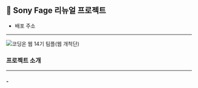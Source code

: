 ## 📖 Sony Fage 리뉴얼 프로젝트

- 배포 주소

---

![코딩온 웹 14기 팀플(웹 개척단)](https://github.com/user-attachments/assets/4d1c6184-c46a-4ff6-9c73-48ef38c6085d)

### 프로젝트 소개
---
#### - 







